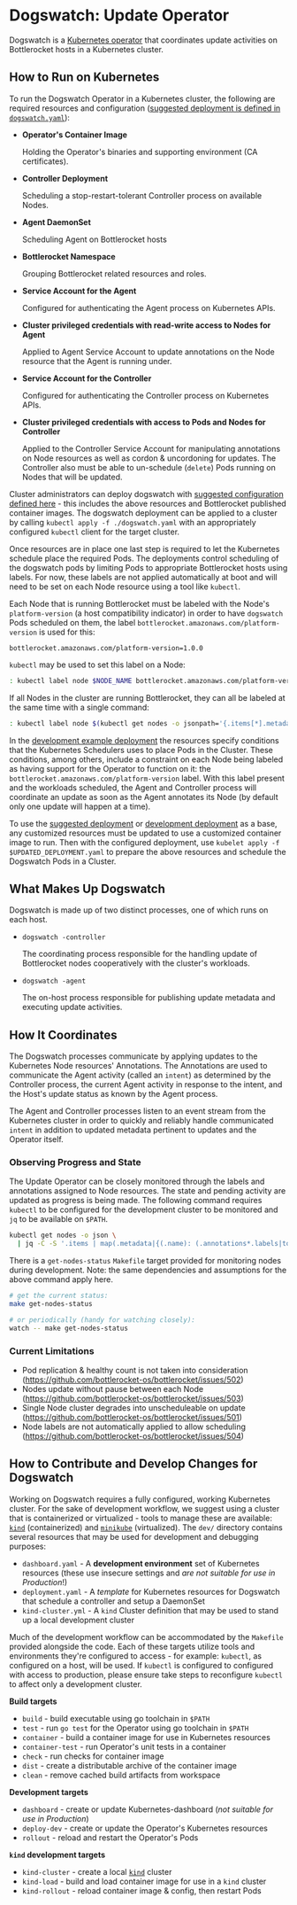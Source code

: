 # Dogswatch: Update Operator

Dogswatch is a [Kubernetes operator](https://Kubernetes.io/docs/concepts/extend-Kubernetes/operator/) that coordinates update activities on Bottlerocket hosts in a Kubernetes cluster.

## How to Run on Kubernetes


To run the Dogswatch Operator in a Kubernetes cluster, the following are required resources and configuration ([suggested deployment is defined in `dogswatch.yaml`](./dogswatch.yaml)):

- **Operator's Container Image**

  Holding the Operator's binaries and supporting environment (CA certificates).

- **Controller Deployment**

  Scheduling a stop-restart-tolerant Controller process on available Nodes.

- **Agent DaemonSet**

  Scheduling Agent on Bottlerocket hosts

- **Bottlerocket Namespace**

  Grouping Bottlerocket related resources and roles.

- **Service Account for the Agent**

  Configured for authenticating the Agent process on Kubernetes APIs.

- **Cluster privileged credentials with read-write access to Nodes for Agent**

  Applied to Agent Service Account to update annotations on the Node resource that the Agent is running under.

- **Service Account for the Controller**

  Configured for authenticating the Controller process on Kubernetes APIs.

- **Cluster privileged credentials with access to Pods and Nodes for Controller**

  Applied to the Controller Service Account for manipulating annotations on Node resources as well as cordon & uncordoning for updates.
  The Controller also must be able to un-schedule (`delete`) Pods running on Nodes that will be updated.

Cluster administrators can deploy dogswatch with [suggested configuration defined here](./dogswatch.yaml) - this includes the above resources and Bottlerocket published container images.
The dogswatch deployment can be applied to a cluster by calling `kubectl apply -f ./dogswatch.yaml` with an appropriately configured `kubectl` client for the target cluster.

Once resources are in place one last step is required to let the Kubernetes schedule place the required Pods.
The deployments control scheduling of the dogswatch pods by limiting Pods to appropriate Bottlerocket hosts using labels.
For now, these labels are not applied automatically at boot and will need to be set on each Node resource using a tool like `kubectl`.

Each Node that is running Bottlerocket must be labeled with the Node's `platform-version` (a host compatibility indicator) in order to have `dogswatch` Pods scheduled on them, the label `bottlerocket.amazonaws.com/platform-version` is used for this:

``` text
bottlerocket.amazonaws.com/platform-version=1.0.0
```

`kubectl` may be used to set this label on a Node:

``` sh
: kubectl label node $NODE_NAME bottlerocket.amazonaws.com/platform-version=1.0.0
```

If all Nodes in the cluster are running Bottlerocket, they can all be labeled at the same time with a single command:

``` sh
: kubectl label node $(kubectl get nodes -o jsonpath='{.items[*].metadata.name}') bottlerocket.amazonaws.com/platform-version=1.0.0
```

In the [development example deployment](./dev/deployment.yaml) the resources specify conditions that the Kubernetes Schedulers uses to place Pods in the Cluster.
These conditions, among others, include a constraint on each Node being labeled as having support for the Operator to function on it: the `bottlerocket.amazonaws.com/platform-version` label.
With this label present and the workloads scheduled, the Agent and Controller process will coordinate an update as soon as the Agent annotates its Node (by default only one update will happen at a time).

To use the [suggested deployment](./dogswatch.yaml) or [development deployment](./dev/deployment.yaml) as a base, any customized resources must be updated to use a customized container image to run.
Then with the configured deployment, use `kubelet apply -f $UPDATED_DEPLOYMENT.yaml` to prepare the above resources and schedule the Dogswatch Pods in a Cluster.

## What Makes Up Dogswatch

Dogswatch is made up of two distinct processes, one of which runs on each host.

- `dogswatch -controller`

  The coordinating process responsible for the handling update of Bottlerocket nodes
  cooperatively with the cluster's workloads.

- `dogswatch -agent`

  The on-host process responsible for publishing update metadata and executing
  update activities.

## How It Coordinates

The Dogswatch processes communicate by applying updates to the Kubernetes Node resources' Annotations.
The Annotations are used to communicate the Agent activity (called an `intent`) as determined by the Controller process, the current Agent activity in response to the intent, and the Host's update status
as known by the Agent process.

The Agent and Controller processes listen to an event stream from the Kubernetes cluster in order to quickly and reliably handle communicated `intent` in addition to updated metadata pertinent to updates and the Operator itself.

### Observing Progress and State

The Update Operator can be closely monitored through the labels and annotations assigned to Node resources.
The state and pending activity are updated as progress is being made.
The following command requires `kubectl` to be configured for the development cluster to be monitored and `jq` to be available on `$PATH`.

``` sh
kubectl get nodes -o json \
  | jq -C -S '.items | map(.metadata|{(.name): (.annotations*.labels|to_entries|map(select(.key|startswith("bottlerocket")))|from_entries)}) | add'
```

There is a `get-nodes-status` `Makefile` target provided for monitoring nodes during development.
Note: the same dependencies and assumptions for the above command apply here.

```sh
# get the current status:
make get-nodes-status

# or periodically (handy for watching closely):
watch -- make get-nodes-status
```

### Current Limitations

- Pod replication & healthy count is not taken into consideration (https://github.com/bottlerocket-os/bottlerocket/issues/502)
- Nodes update without pause between each Node (https://github.com/bottlerocket-os/bottlerocket/issues/503)
- Single Node cluster degrades into unscheduleable on update (https://github.com/bottlerocket-os/bottlerocket/issues/501)
- Node labels are not automatically applied to allow scheduling (https://github.com/bottlerocket-os/bottlerocket/issues/504)

## How to Contribute and Develop Changes for Dogswatch

Working on Dogswatch requires a fully configured, working Kubernetes cluster.
For the sake of development workflow, we suggest using a cluster that is containerized or virtualized - tools to manage these are available: [`kind`](https://github.com/Kubernetes-sigs/kind) (containerized) and [`minikube`](https://github.com/Kubernetes/minikube) (virtualized).
The `dev/` directory contains several resources that may be used for development and debugging purposes:

- `dashboard.yaml` - A **development environment** set of Kubernetes resources (these use insecure settings and *are not suitable for use in Production*!)
- `deployment.yaml` - A _template_ for Kubernetes resources for Dogswatch that schedule a controller and setup a DaemonSet
- `kind-cluster.yml` - A `kind` Cluster definition that may be used to stand up a local development cluster

Much of the development workflow can be accommodated by the `Makefile` provided alongside the code.
Each of these targets utilize tools and environments they're configured to access - for example: `kubectl`, as configured on a host, will be used.
If `kubectl` is configured to configured with access to production, please ensure take steps to reconfigure `kubectl` to affect only a development cluster.

**Build targets**

- `build` - build executable using go toolchain in `$PATH`
- `test` - run `go test` for the Operator using go toolchain in `$PATH`
- `container` - build a container image for use in Kubernetes resources
- `container-test` - run Operator's unit tests in a container
- `check` - run checks for container image
- `dist` - create a distributable archive of the container image
- `clean` - remove cached build artifacts from workspace

**Development targets**

- `dashboard` - create or update Kubernetes-dashboard (*not suitable for use in Production*)
- `deploy-dev` - create or update the Operator's Kubernetes resources
- `rollout` - reload and restart the Operator's Pods

**`kind` development targets**

- `kind-cluster` - create a local [`kind`](https://github.com/Kubernetes-sigs/kind) cluster
- `kind-load` - build and load container image for use in a `kind` cluster
- `kind-rollout` - reload container image & config, then restart Pods
